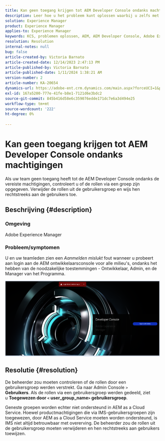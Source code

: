 ```yaml
---
title: Kan geen toegang krijgen tot AEM Developer Console ondanks machtigingen
description: Leer hoe u het probleem kunt oplossen waarbij u zelfs met machtigingen geen toegang hebt tot AEM Developer Console. Controleer of de rollen door een gebruikersgroep worden verstrekt.
solution: Experience Manager
product: Experience Manager
applies-to: Experience Manager
keywords: KCS, problemen oplossen, AEM, AEM Developer Console, Adobe Experience Manager, toegang, machtigingen, gebruikersgroepen
resolution: Resolution
internal-notes: null
bug: false
article-created-by: Victoria Barnato
article-created-date: 12/14/2023 2:47:13 PM
article-published-by: Victoria Barnato
article-published-date: 1/11/2024 1:38:21 AM
version-number: 2
article-number: KA-20654
dynamics-url: https://adobe-ent.crm.dynamics.com/main.aspx?forceUCI=1&pagetype=entityrecord&etn=knowledgearticle&id=6c7e48a6-8f9a-ee11-be37-6045bd006b25
exl-id: 167a5200-777e-41fe-b8e1-7121d6e3bdc2
source-git-commit: 845b416d58e6c359076edde171dc7e6a3d494e25
workflow-type: tm+mt
source-wordcount: '222'
ht-degree: 0%

---
```


# Kan geen toegang krijgen tot AEM Developer Console ondanks machtigingen


Als uw team geen toegang heeft tot de AEM Developer Console ondanks de vereiste machtigingen, controleert u of de rollen via een groep zijn opgegeven. Verwijder de rollen uit de gebruikersgroep en wijs hen rechtstreeks aan de gebruikers toe.

## Beschrijving {#description}


### Omgeving

Adobe Experience Manager

### Probleem/symptomen

U en uw teamleden zien een *Aanmelden mislukt* fout wanneer u probeert aan login aan de AEM ontwikkelaarsconsole voor alle milieu&#39;s, ondanks het hebben van de noodzakelijke toestemmingen - Ontwikkelaar, Admin, en de Manager van het Programma.



![](assets/___6d7e48a6-8f9a-ee11-be37-6045bd006b25___.png)


## Resolutie {#resolution}


De beheerder zou moeten controleren of de rollen door een gebruikersgroep werden verstrekt. Ga naar Admin Console `>`  <b>Gebruikers</b>. Als de rollen via een gebruikersgroep werden gedeeld, ziet u <b>Toegewezen door `<` user_group_name`>`  gebruikersgroep</b>.

Geneste groepen worden echter niet ondersteund in AEM as a Cloud Service. Hoewel productmachtigingen die via IMS-gebruikersgroepen zijn toegewezen, door AEM as a Cloud Service moeten worden ondersteund, is IMS niet altijd betrouwbaar met overerving. De beheerder zou de rollen uit de gebruikersgroep moeten verwijderen en hen rechtstreeks aan gebruikers toewijzen.
